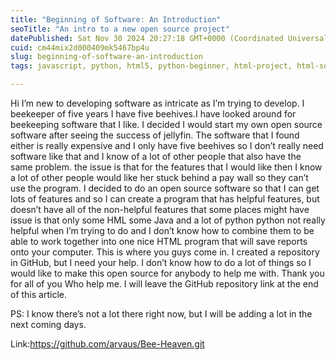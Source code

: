 ```yaml
---
title: "Beginning of Software: An Introduction"
seoTitle: "An intro to a new open source project"
datePublished: Sat Nov 30 2024 20:27:18 GMT+0000 (Coordinated Universal Time)
cuid: cm44mix2d000409mk5467bp4u
slug: beginning-of-software-an-introduction
tags: javascript, python, html5, python-beginner, html-project, html-software

---
```


Hi I’m new to developing software as intricate as I’m trying to develop. I beekeeper of five years I have five beehives.I have looked around for beekeeping software that I like. I decided I would start my own open source software after seeing the success of jellyfin. The software that I found either is really expensive and I only have five beehives so I don’t really need software like that and I know of a lot of other people that also have the same problem. the issue is that for the features that I would like then I know a lot of other people would like her stuck behind a pay wall so they can’t use the program. I decided to do an open source software so that I can get lots of features and so I can create a program that has helpful features, but doesn’t have all of the non-helpful features that some places might have issue is that only some HML some Java and a lot of python python not really helpful when I’m trying to do and I don’t know how to combine them to be able to work together into one nice HTML program that will save reports onto your computer. This is where you guys come in. I created a repository in GitHub, but I need your help. I don’t know how to do a lot of things so I would like to make this open source for anybody to help me with. Thank you for all of you Who help me. I will leave the GitHub repository link at the end of this article.

PS: I know there’s not a lot there right now, but I will be adding a lot in the next coming days.

Link:https://github.com/arvaus/Bee-Heaven.git